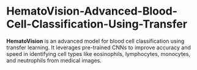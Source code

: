 # HematoVision-Advanced-Blood-Cell-Classification-Using-Transfer
**HematoVision** is an advanced model for blood cell classification using transfer learning. It leverages pre-trained CNNs to improve accuracy and speed in identifying cell types like eosinophils, lymphocytes, monocytes, and neutrophils from medical images.
